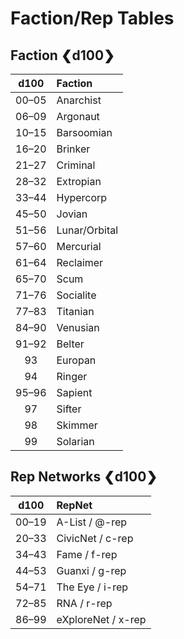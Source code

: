 # Faction/Rep Tables

<!-- CLEANED blockquote class="table" -->

## Faction ❮d100❯

<!-- CLEANED div class="tnw1" -->
<!--sort-->

| d100<!--sort-n00--> | Faction<!--sort-by-->     |
| :-----------------: | :------------------------ |
|        00–05        | Anarchist                 |
|        06–09        | Argonaut                  |
|        10–15        | Barsoomian                |
|        16–20        | Brinker                   |
|        21–27        | Criminal                  |
|        28–32        | Extropian                 |
|        33–44        | Hypercorp                 |
|        45–50        | Jovian                    |
|        51–56        | Lunar/Orbital             |
|        57–60        | Mercurial                 |
|        61–64        | Reclaimer                 |
|        65–70        | Scum                      |
|        71–76        | Socialite                 |
|        77–83        | Titanian                  |
|        84–90        | Venusian                  |
|        91–92        | <!--sort-restart-->Belter |
|         93          | Europan                   |
|         94          | Ringer                    |
|        95–96        | Sapient                   |
|         97          | Sifter                    |
|         98          | Skimmer                   |
|         99          | Solarian                  |

<!-- CLEANED /div -->
<!-- CLEANED /blockquote -->

<!-- CLEANED blockquote class="table" -->

## Rep Networks ❮d100❯

<!-- CLEANED div class="tnw1" -->

<!--sort-->

| d100<!--sort-n00--> | RepNet<!--sort-by-->               |
| :-----------------: | :--------------------------------- |
|        00–19        | A-List / <!--sort-here-->@-rep     |
|        20–33        | CivicNet / <!--sort-here-->c-rep   |
|        34–43        | Fame / <!--sort-here-->f-rep       |
|        44–53        | Guanxi / <!--sort-here-->g-rep     |
|        54–71        | The Eye / <!--sort-here-->i-rep    |
|        72–85        | RNA / <!--sort-here-->r-rep        |
|        86–99        | eXploreNet / <!--sort-here-->x-rep |

<!-- CLEANED /div -->
<!-- CLEANED /blockquote -->
